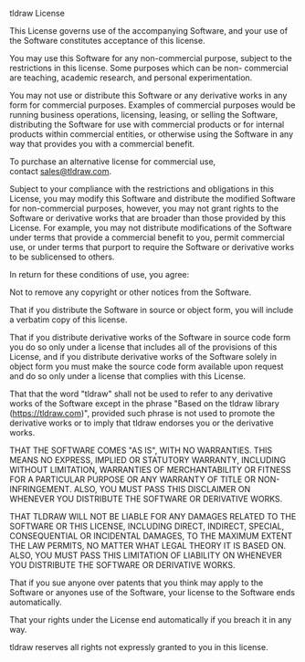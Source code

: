 tldraw License

This License governs use of the accompanying Software, and your use of the Software constitutes acceptance of this license.

You may use this Software for any non-commercial purpose, subject to the restrictions in this license. Some purposes which can be non- commercial are teaching, academic research, and personal experimentation.

You may not use or distribute this Software or any derivative works in any form for commercial purposes. Examples of commercial purposes would be running business operations, licensing, leasing, or selling the Software, distributing the Software for use with commercial products or for internal products within commercial entities, or otherwise using the Software in any way that provides you with a commercial benefit.

To purchase an alternative license for commercial use, contact sales@tldraw.com.

Subject to your compliance with the restrictions and obligations in this License, you may modify this Software and distribute the modified Software for non-commercial purposes, however, you may not grant rights to the Software or derivative works that are broader than those provided by this License. For example, you may not distribute modifications of the Software under terms that provide a commercial benefit to you, permit commercial use, or under terms that purport to require the Software or derivative works to be sublicensed to others.

In return for these conditions of use, you agree:

Not to remove any copyright or other notices from the Software.

That if you distribute the Software in source or object form, you will include a verbatim copy of this license.

That if you distribute derivative works of the Software in source code form you do so only under a license that includes all of the provisions of this License, and if you distribute derivative works of the Software solely in object form you must make the source code form available upon request and do so only under a license that complies with this License.

That that the word "tldraw" shall not be used to refer to any derivative works of the Software except in the phrase "Based on the tldraw library (https://tldraw.com)", provided such phrase is not used to promote the derivative works or to imply that tldraw endorses you or the derivative works.

THAT THE SOFTWARE COMES "AS IS", WITH NO WARRANTIES. THIS MEANS NO EXPRESS, IMPLIED OR STATUTORY WARRANTY, INCLUDING WITHOUT LIMITATION, WARRANTIES OF MERCHANTABILITY OR FITNESS FOR A PARTICULAR PURPOSE OR ANY WARRANTY OF TITLE OR NON-INFRINGEMENT. ALSO, YOU MUST PASS THIS DISCLAIMER ON WHENEVER YOU DISTRIBUTE THE SOFTWARE OR DERIVATIVE WORKS.

THAT TLDRAW WILL NOT BE LIABLE FOR ANY DAMAGES RELATED TO THE SOFTWARE OR THIS LICENSE, INCLUDING DIRECT, INDIRECT, SPECIAL, CONSEQUENTIAL OR INCIDENTAL DAMAGES, TO THE MAXIMUM EXTENT THE LAW PERMITS, NO MATTER WHAT LEGAL THEORY IT IS BASED ON. ALSO, YOU MUST PASS THIS LIMITATION OF LIABILITY ON WHENEVER YOU DISTRIBUTE THE SOFTWARE OR DERIVATIVE WORKS.

That if you sue anyone over patents that you think may apply to the Software or anyones use of the Software, your license to the Software ends automatically.

That your rights under the License end automatically if you breach it in any way.

tldraw reserves all rights not expressly granted to you in this license.
